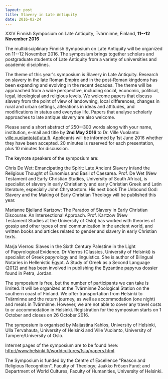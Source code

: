```yaml
---
layout: post
title: Slavery in Late Antiquity
date: 2016-02-24
---
```


XXIV Finnish Symposium on Late Antiquity, Tvärminne, Finland, **11--12
November 2016**

The multidisciplinary Finnish Symposium on
Late Antiquity will be organized on 11--12 November 2016. The symposium
brings together scholars and postgraduate students of Late Antiquity
from a variety of universities and academic disciplines.

The
theme of this year's symposium is Slavery in Late Antiquity. Research on
slavery in the late Roman Empire and in the post-Roman kingdoms has been
expanding and evolving in the recent decades. The theme will be
approached from a wide perspective, including social, economic,
political, legal, ideological and religious levels. We welcome papers
that discuss slavery from the point of view of landowning, local
differences, changes in rural and urban settings, alterations in ideas
and attitudes, and modifications in status and everyday life. Papers
that analyse scholarly approaches to late antique slavery are also
welcome.

Please send a short abstract of 250--300 words along
with your name, institution, e-mail and title by **2nd May 2016** to Dr.
Ville Vuolanto:
[ville.vuolanto(at)uta.fi](mailto:ville.vuolanto@uta.fi). Applicants
will be informed by 1st June 2016 whether they have been accepted. 20
minutes is reserved for each presentation, plus 10 minutes for
discussion.

The keynote speakers of the symposium
are:

Chris De Wet: Emancipating the Spirit: Late Ancient
Slavery in/and the Religious Thought of Eunomius and Basil of Caesarea.
Prof. De Wet (New Testament and Early Christian Studies, University of
South Africa), is specialist of slavery in early Christianity and early
Christian Greek and Latin literature, especially John Chrystostom. His
next book The Unbound God: Slavery and the Making of Early Christian
Theology will be published this year.

Marianne Bjelland
Kartzow: The Paradox of Slavery in Early Christian Discourse: An
Intersectional Approach. Prof. Kartzow (New Testament Studies at the
University of Oslo) has worked with theories of gossip and other types
of oral communication in the ancient world, and written books and
articles related to gender and slavery in early Christian
texts.

Marja Vierros: Slaves in the Sixth Century Palestine
in the Light of Papyrological Evidence. Dr Vierros (Classics, University
of Helsinki) is specialist of Greek papyrology and linguistics. She is
author of Bilingual Notaries in Hellenistic Egypt. A Study of Greek as a
Second Language (2012) and has been involved in publishing the Byzantine
papyrus dossier found in Petra, Jordan.

The symposium is
free, but the number of participants we can take is limited. It will be
organized at the Tvärminne Zoological Station on the southern coast of
Finland. We offer transportation from Helsinki to Tvärminne and the
return journey, as well as accommodation (one night) and meals in
Tvärminne. However, we are not able to cover any travel costs to or
accommodation in Helsinki. Registration for the symposium starts on 1
October and closes on 26 October 2016.

The symposium is
organised by Maijastina Kahlos, University of Helsinki, Ulla Tervahauta,
University of Helsinki and Ville Vuolanto, University of
Tampere/University of Oslo.

Internet pages of the symposium
are to be found here:
<http://www.helsinki.fi/worldcultures/fsla/papers.html>.

The
Symposium is funded by the Centre of Excellence "Reason and Religious
Recognition", Faculty of Theology; Jaakko Frösen Fund; and Department of
World Cultures, Faculty of Humanities, University of Helsinki.
